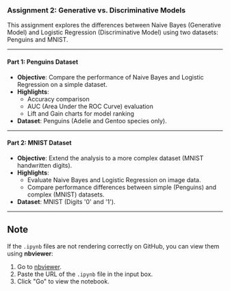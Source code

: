 
### Assignment 2: Generative vs. Discriminative Models

This assignment explores the differences between Naive Bayes (Generative Model) and Logistic Regression (Discriminative Model) using two datasets: Penguins and MNIST.

---

#### Part 1: Penguins Dataset
- **Objective**: Compare the performance of Naive Bayes and Logistic Regression on a simple dataset.
- **Highlights**:
  - Accuracy comparison
  - AUC (Area Under the ROC Curve) evaluation
  - Lift and Gain charts for model ranking
- **Dataset**: Penguins (Adelie and Gentoo species only).

---

#### Part 2: MNIST Dataset
- **Objective**: Extend the analysis to a more complex dataset (MNIST handwritten digits).
- **Highlights**:
  - Evaluate Naive Bayes and Logistic Regression on image data.
  - Compare performance differences between simple (Penguins) and complex (MNIST) datasets.
- **Dataset**: MNIST (Digits '0' and '1').

---

## Note
If the `.ipynb` files are not rendering correctly on GitHub, you can view them using **nbviewer**:
1. Go to [nbviewer](https://nbviewer.org/).
2. Paste the URL of the `.ipynb` file in the input box.
3. Click "Go" to view the notebook.
